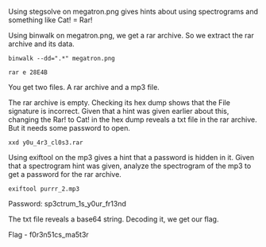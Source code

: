 Using stegsolve on megatron.png gives hints about using spectrograms and something like Cat! = Rar!

Using binwalk on megatron.png, we get a rar archive. So we extract the rar archive and its data.


```
binwalk --dd=".*" megatron.png
```



```
rar e 28E4B
```


You get two files. A rar archive and a mp3 file.

The rar archive is empty. Checking its hex dump shows that the File signature is incorrect. Given that a hint was given earlier about this, changing the Rar! to Cat! in the hex dump reveals a txt file in the rar archive. But it needs some password to open.


```
xxd y0u_4r3_cl0s3.rar
```


Using exiftool on the mp3 gives a hint that a password is hidden in it. Given that a spectrogram hint was given, analyze the spectrogram of the mp3 to get a password for the rar archive.


```
exiftool purrr_2.mp3
```


Password: sp3ctrum_1s_y0ur_fr13nd

The txt file reveals a base64 string. Decoding it, we get our flag.

Flag - f0r3n51cs_ma5t3r